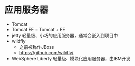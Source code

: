 # 应用服务器

- Tomcat
- Tomcat EE = Tomcat + EE
- jetty 轻量级、小巧的应用服务器，通常会嵌入到项目中
- wildfly
    - 之前被称作JBoss
    - https://github.com/wildfly/
- WebSphere Liberty  轻量级、模块化应用服务器，由IBM开发 